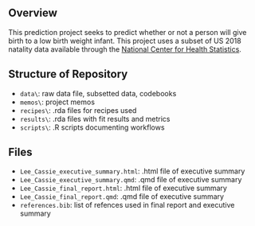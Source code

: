 ## Overview
This prediction project seeks to predict whether or not a person will give birth to a low birth weight infant. This project uses a subset of US 2018 natality data available through the [National Center for Health Statistics](https://www.cdc.gov/nchs/nvss/births.htm). 

## Structure of Repository
- `data\`: raw data file, subsetted data, codebooks
- `memos\`: project memos
- `recipes\`: .rda files for recipes used
- `results\`: .rda files with fit results and metrics
- `scripts\`: .R scripts documenting workflows

## Files
- `Lee_Cassie_executive_summary.html`: .html file of executive summary
- `Lee_Cassie_executive_summary.qmd`: .qmd file of executive summary
- `Lee_Cassie_final_report.html`: .html file of executive summary
- `Lee_Cassie_final_report.qmd`: .qmd file of executive summary
- `references.bib`: list of refences used in final report and executive summary
